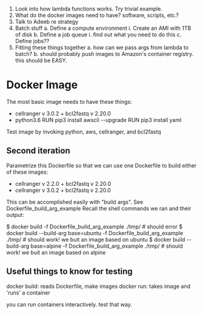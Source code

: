 1. Look into how lambda functions works. Try trivial example.
2. What do the docker images need to have? software, scripts, etc.?
3. Talk to Adeeb re strategy
4. Batch stuff
	a. Define a compute environment
		i. Create an AMI with 1TB of disk
	b. Define a job queue
		i. find out what you need to do this
	c. Define jobs??
5. Fitting these things together
	a. how can we pass args from lambda to batch?
	b. should probably push images to Amazon's container registry. this should be EASY.

# Docker Image

The most basic image needs to have these things:
- cellranger v 3.0.2 + bcl2fastq v 2.20.0
- python3.6
	RUN pip3 install awscli --upgrade
	RUN pip3 install yaml

Test image by invoking python, aws, cellranger, and bcl2fastq

## Second iteration

Parametrize this Dockerfile so that we can use one Dockerfile to build either of these images:
- cellranger v 2.2.0 + bcl2fastq v 2.20.0
- cellranger v 3.0.2 + bcl2fastq v 2.20.0

This can be accomplished easily with "build args". 
See Dockerfile_build_arg_example
Recall the shell commands we ran and their output:

$ docker build -f Dockerfile_build_arg_example ./tmp/ # should error
$ docker build --build-arg base=ubuntu -f Dockerfile_build_arg_example ./tmp/ # should work! we buit an image based on ubuntu
$ docker build --build-arg base=alpine -f Dockerfile_build_arg_example ./tmp/ # should work! we buit an image based on alpine

## Useful things to know for testing

docker build: reads Dockerfile, make images
docker run: takes image and 'runs' a container

you can run containers interactively. test that way.
